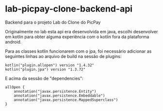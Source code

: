 # lab-picpay-clone-backend-api
Backend para o projeto Lab do Clone do PicPay

Originalmente no lab esta api era desenvolvida em java, escolhi desenvolver em kotlin para obter alguma experiência com o kotlin fora da plataforma android.

Para as classes kotlin funcionarem com o jpa, foi necessário adicionar as seguintes linhas ao arquivo de build na sessão de plugins:

	kotlin("plugin.allopen") version "1.4.32"
	kotlin("plugin.jpa") version "1.3.72"

E acima da sessão de "dependencies":

    allOpen {
        annotation("javax.persistence.Entity")
        annotation("javax.persistence.Embeddable")
        annotation("javax.persistence.MappedSuperclass")
    }
